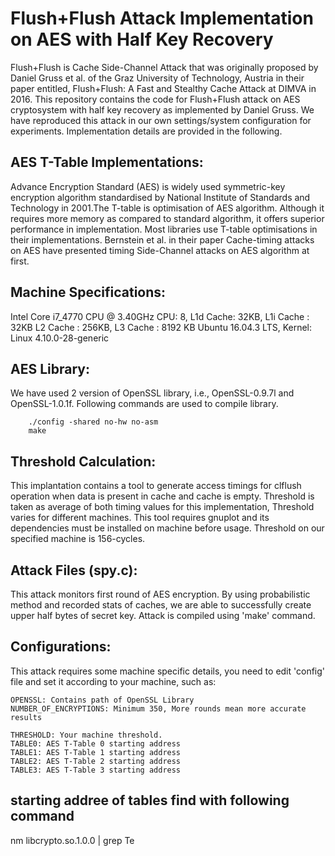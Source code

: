 # Flush+Flush Attack Implementation on AES with Half Key Recovery

Flush+Flush is Cache Side-Channel Attack that was originally proposed by Daniel Gruss et al. of the Graz University of Technology, Austria in their paper entitled, Flush+Flush: A Fast and Stealthy Cache Attack at DIMVA in 2016. This repository contains the code for Flush+Flush attack on AES cryptosystem with half key recovery as implemented by Daniel Gruss. We have reproduced this attack in our own settings/system configuration for experiments. Implementation details are provided in the following.

## AES T-Table Implementations:

Advance Encryption Standard (AES) is widely used symmetric-key encryption algorithm standardised by National Institute of Standards and Technology in 2001.The T-table is optimisation of AES algorithm. Although it requires more memory as compared to standard algorithm, it offers superior performance in implementation. Most libraries use T-table optimisations in their implementations. Bernstein et al. in their paper Cache-timing attacks on AES have presented timing Side-Channel attacks on AES algorithm at first. 

## Machine Specifications:

Intel Core i7_4770 CPU @ 3.40GHz
CPU: 8, L1d Cache: 32KB, L1i Cache : 32KB L2 Cache : 256KB, L3 Cache : 8192 KB
Ubuntu 16.04.3 LTS, Kernel: Linux 4.10.0-28-generic

## AES Library:

We have used 2 version of OpenSSL library, i.e., OpenSSL-0.9.7l and OpenSSL-1.0.1f. Following commands are used to compile library.
	
```
	./config -shared no-hw no-asm
	make
```

## Threshold Calculation:

This implantation contains a tool to generate access timings for clflush operation when data is present in cache and cache is empty. Threshold is taken as average of both timing values for this implementation, Threshold varies for different machines. This tool requires gnuplot and its dependencies must be installed on machine before usage. Threshold on our specified machine is 156-cycles.

## Attack Files (spy.c):
This attack monitors first round of AES encryption. By using probabilistic method and recorded stats of caches, we are able to successfully create upper half bytes of secret key. Attack is compiled using 'make' command.

## Configurations:
This attack requires some machine specific details, you need to edit 'config' file and set it according to your machine, such as:

```
OPENSSL: Contains path of OpenSSL Library
NUMBER_OF_ENCRYPTIONS: Minimum 350, More rounds mean more accurate results 
	
THRESHOLD: Your machine threshold.
TABLE0: AES T-Table 0 starting address
TABLE1: AES T-Table 1 starting address
TABLE2: AES T-Table 2 starting address
TABLE3: AES T-Table 3 starting address
```	






## starting addree of tables find with following command 


nm libcrypto.so.1.0.0 | grep Te


